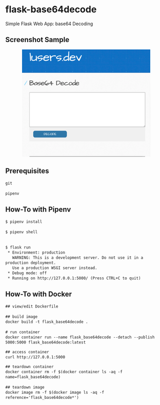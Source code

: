 # flask-base64decode

Simple Flask Web App: base64 Decoding

## Screenshot Sample
<p align="center">
<img src="./static/demo-image.png" width="400" />


## Prerequisites
```
git

pipenv
```


## How-To with Pipenv 

```
$ pipenv install

$ pipenv shell


$ flask run                                                                
 * Environment: production
   WARNING: This is a development server. Do not use it in a production deployment.
   Use a production WSGI server instead.
 * Debug mode: off
 * Running on http://127.0.0.1:5000/ (Press CTRL+C to quit)

```

## How-To with Docker

```
## view/edit Dockerfile

## build image
docker build -t flask_base64decode .

# run container
docker container run --name flask_base64decode --detach --publish 5000:5000 flask_base64decode:latest
```

```
## access container
curl http://127.0.0.1:5000

```

```
## teardown container
docker container rm -f $(docker container ls -aq -f name=flask_base64decode) 

## teardown image
docker image rm -f $(docker image ls -aq -f reference='flask_base64decode*')

```
 

